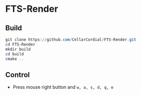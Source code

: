 # FTS-Render

## Build

```powershell
git clone https://github.com/CellarCordial/FTS-Render.git
cd FTS-Render
mkdir build
cd build
cmake ..
```

## Control

- Press mouse right button and `w, a, s, d, q, e`